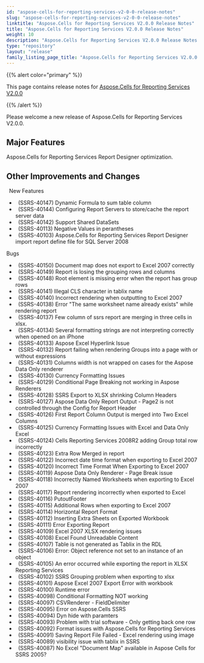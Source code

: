 ```yaml
---
id: "aspose-cells-for-reporting-services-v2-0-0-release-notes"
slug: "aspose-cells-for-reporting-services-v2-0-0-release-notes"
linktitle: "Aspose.Cells for Reporting Services V2.0.0 Release Notes"
title: "Aspose.Cells for Reporting Services V2.0.0 Release Notes"
weight: 10
description: "Aspose.Cells for Reporting Services V2.0.0 Release Notes – the latest updates and fixes."
type: "repository"
layout: "release"
family_listing_page_title: "Aspose.Cells for Reporting Services V2.0.0 Release Notes"
---
```


{{% alert color="primary" %}} 

This page contains release notes for [Aspose.Cells for Reporting Services V2.0.0](https://releases.aspose.com/cells/reportingservices/new-releases/aspose.cells-for-reporting-services-v2.0.0/)

{{% /alert %}} 

Please welcome a new release of Aspose.Cells for Reporting Services V2.0.0. 
## **Major Features**
Aspose.Cells for Reporting Services Report Designer optimization.
## **Other Improvements and Changes**
` `New Features 

- ` `(SSRS-40147) Dynamic Formula to sum table column
- ` `(SSRS-40144) Configuring Report Servers to store/cache the report server data
- ` `(SSRS-40142) Support Shared DataSets
- ` `(SSRS-40113) Negative Values in perantheses
- ` `(SSRS-40103) Aspose.Cells for Reporting Services Report Designer import report define file for SQL Server 2008

Bugs 

- ` `(SSRS-40150) Document map does not export to Excel 2007 correctly 
- ` `(SSRS-40149) Report is losing the grouping rows and columns
- ` `(SSRS-40148) Root element is missing error when the report has group rows
- ` `(SSRS-40141) Illegal CLS character in tablix name
- ` `(SSRS-40140) Incorrect rendering when outputting to Excel 2007
- ` `(SSRS-40138) Error "The same worksheet name already exists" while rendering report
- ` `(SSRS-40137) Few column of ssrs report are merging in three cells in xlsx.
- ` `(SSRS-40134) Several formatting strings are not interpreting correctly when opened on an iPhone
- ` `(SSRS-40133) Aspose Excel Hyperlink Issue
- ` `(SSRS-40132) Report failing when rendering Groups into a page with or without expressions
- ` `(SSRS-40131) Columns width is not wrapped on cases for the Aspose Data Only renderer
- ` `(SSRS-40130) Currency Formatting Issues
- ` `(SSRS-40129) Conditional Page Breaking not working in Aspose Renderers
- ` `(SSRS-40128) SSRS Export to XLSX shrinking Column Headers
- ` `(SSRS-40127) Aspose Data Only Report Output - Page2 is not controlled through the Config for Report Header
- ` `(SSRS-40126) First Report Column Output is merged into Two Excel Columns
- ` `(SSRS-40125) Currency Formatting Issues with Excel and Data Only Excel
- ` `(SSRS-40124) Cells Reporting Services 2008R2 adding Group total row incorrectly
- ` `(SSRS-40123) Extra Row Merged in report
- ` `(SSRS-40122) Incorrect date time format when exporting to Excel 2007
- ` `(SSRS-40120) Incorrect Time Format When Exporting to Excel 2007
- ` `(SSRS-40119) Aspose Data Only Renderer - Page Break issue
- ` `(SSRS-40118) Incorrectly Named Worksheets when exporting to Excel 2007
- ` `(SSRS-40117) Report rendering incorrectly when exported to Excel
- ` `(SSRS-40116) PutoutFooter
- ` `(SSRS-40115) Additional Rows when exporting to Excel 2007
- ` `(SSRS-40114) Horizontal Report Format
- ` `(SSRS-40112) Inserting Extra Sheets on Exported Workbook
- ` `(SSRS-40111) Error Exporting Report
- ` `(SSRS-40109) Excel 2007 XLSX rendering issues
- ` `(SSRS-40108) Excel Found Unreadable Content
- ` `(SSRS-40107) Table is not generated as Tablix in the RDL
- ` `(SSRS-40106) Error: Object reference not set to an instance of an object
- ` `(SSRS-40105) An error occurred while exporting the report in XLSX Reporting Services
- ` `(SSRS-40102) SSRS Grouping problem when exporting to xlsx
- ` `(SSRS-40101) Aspose Excel 2007 Export Error with workbook
- ` `(SSRS-40100) Runtime error
- ` `(SSRS-40098) Conditional Formatting NOT working
- ` `(SSRS-40097) CSVRenderer - FieldDelimiter
- ` `(SSRS-40095) Error on Aspose.Cells SSRS
- ` `(SSRS-40094) Dyn hide with paramters
- ` `(SSRS-40093) Problem with trial software - Only getting back one row
- ` `(SSRS-40092) Format issues with Aspose.Cells for Reporting Services
- ` `(SSRS-40091) Saving Report File Failed - Excel rendering using image
- ` `(SSRS-40089) visibility issue with tablix in SSRS
- ` `(SSRS-40087) No Excel "Document Map" available in Aspose Cells for SSRS 2005?
